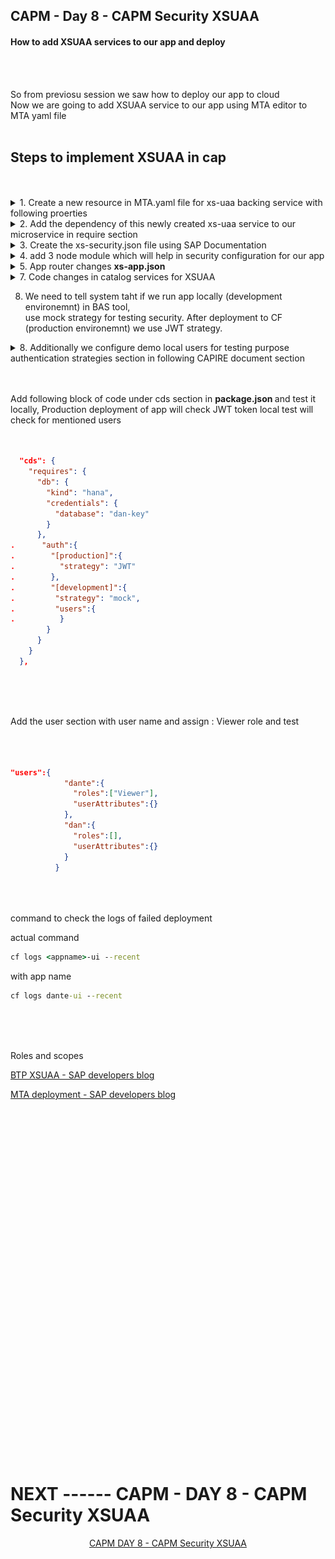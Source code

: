 ## CAPM - Day 8 - CAPM Security XSUAA 

#### How to add XSUAA services to our app and deploy 

</br>
</br>

So from previosu session we saw how to deploy our app to cloud 
</br> Now we are going to add XSUAA service to our app using MTA editor to MTA yaml file
</br>
</br>

## Steps to implement XSUAA in cap 
</br>
</br>

<details>
<summary> 1. Create a new resource in MTA.yaml file for xs-uaa backing service with following proerties  </summary>
</br>
</br>
	- name == capp-xsuaa
	- service == xsuaa
	- service-plan == application
	- path == ./xs-security.json
</br>
</br>
	
```yaml
  - name: capp-xsuaa
    type: org.cloudfoundry.managed-service
    parameters:
      service: xsuaa
      service-plan: application
      path: ./xs-security.json
      config:
        xsappname: capp-${org}-${space}
        tenant-mode: dedicated
```
</br>
</br>

Using MTA yaml editor from the BAS open the MTA.yaml file and make the following changes
</br>
</br>
<img src="./files/capmd8-1.png" >
</br>
</br>
Define XSUAA section in MTA yaml file  
</br>
</br>
<img src="./files/capmd8-2.png" >
</br>
</br>
Add managed services type for XSUAA 
</br>
</br>
<img src="./files/capmd8-3.png" >
</br>
</br>
define the essential properties as shown below 
</br>
</br>
<img src="./files/capmd8-4.png" >
</br>
</br>
</details>

  

<details>
<summary> 2. Add the dependency of this newly created xs-uaa service to our microservice in require section </summary>
</br>
</br>
Add xsuaa aunthentication to SRV module and UI module in MTA yaml file as shown below

</br>
</br>
<img src="./files/capmd8-9.png" >
</br>
</br>
<img src="./files/capmd8-10.png" >
</br>
</br>
The finla file should look like this 
</br>
</br>
<img src="./files/capmd8-4a.png" >
</br>
</br>

## mta.yaml (final) 
</br>
</br>

```yaml
_schema-version: '3.1'
ID: capp
version: 1.0.0
description: "A simple CAP project."
parameters:
  enable-parallel-deployments: true
build-parameters:
  before-all:
    - builder: custom
      commands:
        - npx cds build --production
modules:
# start of UI Module code
  - name: capp-ui
    type: nodejs
    path: app
    parameters:
      buildpack: nodejs_buildpack
    build-parameters:
      builder: npm-ci
    requires:
      - name: srv-api
        group: destinations
        properties:
          name: srv-api
          strictSSL: true
          forwardAuthToken: true
          url: '~{srv-url}'
      - name: capp-xsuaa 
# end of UI Module code
# -----------------------------------
# start of SRV Module code
  - name: capp-srv
    type: nodejs
    path: gen/srv
    parameters:
      buildpack: nodejs_buildpack
    build-parameters:
      builder: npm
    provides:
      - name: srv-api # required by consumers of CAP services (e.g. approuter)
        properties:
          srv-url: ${default-url}
    requires:
      - name: capp-db
      - name: capp-xsuaa 

# end of SRV Module code
# -----------------------------------
# start of DB - deployer Module code
  - name: capp-db-deployer
    type: hdb
    path: gen/db
    parameters:
      buildpack: nodejs_buildpack
    requires:
      - name: capp-db

# end of DB - deployer Module code
# -----------------------------------
# start of DB Module code
resources:
  - name: capp-db
    type: com.sap.xs.hdi-container
    parameters:
      service: hana
      service-plan: hdi-shared
# end of DB Module code
# -----------------------------------
# start of XSUAA Module code
  - name: capp-xsuaa
    type: org.cloudfoundry.managed-service
    parameters:
      service: xsuaa
      service-plan: application
      path: ./xs-security.json
      config:
        xsappname: capp-${org}-${space}
        tenant-mode: dedicated
# -----------------------------------
# end of XSUAA Module code
```

</br>
</br> 
</details>


<details>
<summary> 3. Create the xs-security.json file using SAP Documentation </summary>
</br>
</br>
Create a new file named xs-security.json as shown below 
</br>
</br>
<img src="./files/capmd8-5.png" >
<img src="./files/capmd8-6.png" > 
</br>
</br>

- SAP BTP documentation : [xs-security.json document SAP](https://help.sap.com/docs/btp/sap-business-technology-platform/application-security-descriptor-configuration-syntax)
- Add 2 roles - viewer and the Admin role.
- Viewer role and Admin roles are defined to demonstrate example of row level security for the app.
<img src="./files/capmd8-8.png" >

</br>
</br>

## xs-security.json
</br>
</br>

```json
{
  "xsappname": "mycapapp",
  "tenant-mode": "dedicated",
  "scopes": [
    {
      "name": "$XSAPPNAME.Viewer",
      "description": "someone can view data using this scope"
    },
    {
      "name": "$XSAPPNAME.Admin",
      "description": "someone can perform CURD on data using this scope"
    }
  ],
  "attributes": [
    {
      "name": "BankName",
      "description": "Bank Name property",
      "valueType": "string"
    }
  ],
  "role-templates": [
    {
      "name": "Viewer",
      "description": "View all data from our Catalog service",
      "default-role-name": "Viewer: Authorized to Read All Data",
      "scope-references": [
        "$XSAPPNAME.Viewer"
      ],
      "attribute-references": [
        {
          "name": "BankName"
        }
      ]
    },
    {
      "name": "Admin",
      "description": "Edit, delete all data from service",
      "scope-references": [
        "$XSAPPNAME.Admin"
      ]
    }
  ],
  "authorities": [
    "$ACCEPT_GRANTED_AUTHORITIES"
  ],
  "oauth2-configuration": {
    "token-validity": 9000,
    "redirect-uris": [
      "https://*.cfapps.us10-001.hana.ondemand.com/login/callback"
    ]
  },
  "xsenableasyncservice": "true"
}
```
</br>
</br>
</details>
 

<details>
<summary>4. add 3 node module which will help in security configuration for our app </summary>
</br>

- npm install passport 
- npm install @sap/xssec 
- npm install @sap/xsenv
</br>
</br> 
</details>

<details>
<summary> 5. App router changes <b>xs-app.json</b> </summary>
</br>
</br>
We need to inform app router to contact Xsuaa to mandate the use of JWT token in <b> xs-app.json </b> file
</br> Change authenticationMethod : route and add ( "auhenticationType" : "xsuaa"" )
</br>
</br>   
<img src="./files/capmd8-7.png" >
</br>
</br>
<img src="./files/capmd8-8.png" >
</br>
</br>

## xs-app.json
</br>
</br>

```json
{
    "welcomeFile": "purchaseorderapp/webapp/",
    "authenticationMethod": "route",
    "sessionTimeout": 100,
    "pluginMetadataEndpoint": "/metadata",
    "routes": [
      {
        "source": "^/purchaseorderapp/webapp/(.*)",
        "target": "$1",
        "localDir": "purchaseorderapp/webapp/",
        "authenticationType": "xsuaa"
      },
      {
        "source": "^/(.*)$",
        "destination": "srv-api",
        "authenticationType": "xsuaa"
      }
    ]
  }
```

</br>
</br> 
</details>

<details>
<summary> 7. Code changes in catalog services for XSUAA </summary>
</br>
We need to secure our resource to only use authenticated user, hence we need to add an annotation in catalog services
   </br> ( requires : 'authenticated-user')
</br>
</br>
</details>


8. We need to tell system  taht if we run app locally (development environemnt) in BAS tool,
   </br> use mock strategy for testing security. After deployment to CF (production environemnt) we use JWT strategy.


<details>
<summary> 8. Additionally we configure demo local users for testing purpose authentication strategies section in following CAPIRE document section  </summary>
</br>
</br>

[Capire Authentication document ](https://cap.cloud.sap/docs/node.js/authentication#enforcement)     
</br>
</br>
<img src="./files/capmd8-14.png" > 
</br>
</br>
</details>



</br>
</br>

Add following block of code under cds section in <b> package.json </b> and test it locally,
Production deployment of app will check JWT token local test will check for mentioned users
</br>
</br>

```json

  "cds": {
    "requires": {
      "db": {
        "kind": "hana",
        "credentials": {
          "database": "dan-key"
        }
      },
.      "auth":{
.        "[production]":{
.          "strategy": "JWT"
.        },
.        "[development]":{
.         "strategy": "mock",
.         "users":{           
.          }
        }
      }
    }
  },

```

</br>
</br>
</br>

Add the user section with user name and assign : Viewer role and test 
</br>
</br>
</br>

```json

"users":{
            "dante":{
              "roles":["Viewer"],
              "userAttributes":{}
            },
            "dan":{
              "roles":[],
              "userAttributes":{}              
            }
          }

```




<!--

</br>
</br>

``` cds 
	


``` 

</br>
</br>
<img src="./files/capmd7-1.png" >
</br>
</br>

## MyService.js 
</br>
</br>

```js



```
</br>
<img src="./files/capmd7-2.png" >
</br>
</br>



<details>
<summary> <b> ALL CODE CHANGES - TODAY SESSION </b> </summary>
</br>
</br>

</br>
</br>

</br>
</br>
</details>


-->

</br>
</br>
</br>
command to check the logs of failed deployment 
</br>

actual command 
```bat 
cf logs <appname>-ui --recent
```

with app name 
```bat 
cf logs dante-ui --recent
```

</br>
</br>
</br>

Roles and scopes 

[BTP XSUAA - SAP developers blog](https://developers.sap.com/tutorials/btp-app-prepare-xsuaa.html)

[MTA deployment - SAP developers blog](https://developers.sap.com/tutorials/btp-app-cap-mta-deployment.html)

</br>
</br>
</br>
</br>
</br>
</br>
</br>
</br>
</br>
</br>
</br>
</br>
</br>
</br>
</br>
</br>
</br>
</br>
</br>
</br>
</br>
</br>
</br>
</br>
</br>


</br>
</br>
</br>
</br>
</br>
</br>
</br>
</br>

# NEXT ------ CAPM - DAY 8 - CAPM Security XSUAA

<p align="center"> 
<a href="https://github.com/Octavius-Dante/Tetra_Proxima/tree/main/CAPM-DAY-8"> CAPM DAY 8 - CAPM Security XSUAA</a> 
</p>
